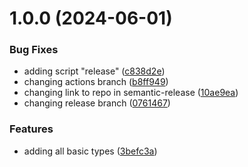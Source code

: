 # 1.0.0 (2024-06-01)


### Bug Fixes

* adding script "release" ([c838d2e](https://github.com/CarefulRage/server-types/commit/c838d2ebed71aedb4881ae47538662fdad228c82))
* changing actions branch ([b8ff949](https://github.com/CarefulRage/server-types/commit/b8ff9492cb1ed51a88acbfcd21e07f5ba31f726b))
* changing link to repo in semantic-release ([10ae9ea](https://github.com/CarefulRage/server-types/commit/10ae9ea30658a6295476e64c8bacd8bf5de54880))
* changing release branch ([0761467](https://github.com/CarefulRage/server-types/commit/07614676e28275bdb929e1ae4ff8abf83ad662da))


### Features

* adding all basic types ([3befc3a](https://github.com/CarefulRage/server-types/commit/3befc3a93cb5e3b3c6ef82deca3f86317d728495))
